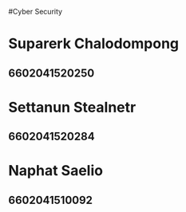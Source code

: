 #Cyber Security
# Suparerk Chalodompong 
## 6602041520250

# Settanun Stealnetr
## 6602041520284

# Naphat Saelio
## 6602041510092

